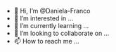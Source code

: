 - 👋 Hi, I’m @Daniela-Franco
- 👀 I’m interested in ...
- 🌱 I’m currently learning ...
- 💞️ I’m looking to collaborate on ...
- 📫 How to reach me ...

<!---
Daniela-Franco/Daniela-Franco is a ✨ special ✨ repository because its `README.md` (this file) appears on your GitHub profile.
You can click the Preview link to take a look at your changes.
--->
